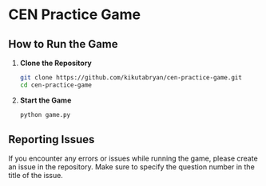 # CEN Practice Game

## How to Run the Game

1. **Clone the Repository**
    ```sh
    git clone https://github.com/kikutabryan/cen-practice-game.git
    cd cen-practice-game
    ```

2. **Start the Game**
    ```sh
    python game.py
    ```

## Reporting Issues

If you encounter any errors or issues while running the game, please create an issue in the repository. Make sure to specify the question number in the title of the issue.